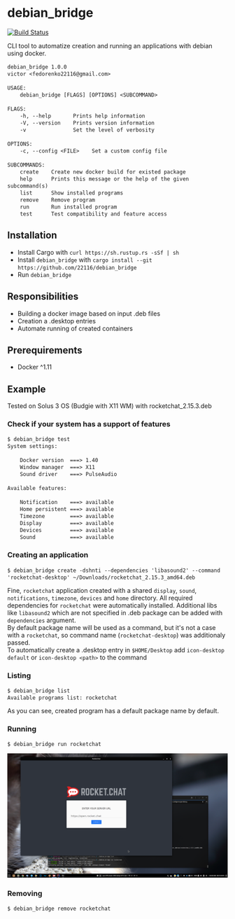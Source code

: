 # debian_bridge
[![Build Status](https://travis-ci.com/22116/debian_bridge.svg?branch=master)](https://travis-ci.com/22116/debian_bridge)

CLI tool to automatize creation and running an applications with debian using docker.

```
debian_bridge 1.0.0
victor <fedorenko22116@gmail.com>

USAGE:
    debian_bridge [FLAGS] [OPTIONS] <SUBCOMMAND>

FLAGS:
    -h, --help       Prints help information
    -V, --version    Prints version information
    -v               Set the level of verbosity

OPTIONS:
    -c, --config <FILE>    Set a custom config file

SUBCOMMANDS:
    create    Create new docker build for existed package
    help      Prints this message or the help of the given subcommand(s)
    list      Show installed programs
    remove    Remove program
    run       Run installed program
    test      Test compatibility and feature access

```

## Installation

* Install Cargo with `curl https://sh.rustup.rs -sSf | sh`
* Install `debian_bridge` with `cargo install --git https://github.com/22116/debian_bridge`
* Run `debian_bridge`

## Responsibilities

* Building a docker image based on input .deb files
* Creation a .desktop entries
* Automate running of created containers

## Prerequirements

* Docker ^1.11

## Example

Tested on Solus 3 OS (Budgie with X11 WM) with rocketchat_2.15.3.deb

### Check if your system has a support of features

```
$ debian_bridge test
System settings: 

	Docker version  ===> 1.40
	Window manager  ===> X11
	Sound driver    ===> PulseAudio

Available features: 

	Notification    ===> available
	Home persistent ===> available
	Timezone        ===> available
	Display         ===> available
	Devices         ===> available
	Sound           ===> available
```

### Creating an application

```
$ debian_bridge create -dshnti --dependencies 'libasound2' --command 'rocketchat-desktop' ~/Downloads/rocketchat_2.15.3_amd64.deb
```

Fine, `rocketchat` application created with a shared `display`, `sound`, `notifications`, `timezone`, `devices` and `home` directory. All required dependencies for `rocketchat` were automatically installed. 
Additional libs like `libasound2` which are not specified in .deb package can be added with `dependencies` argument. \
By default package name will be used as a command, but it's not a case with a `rocketchat`, so command name (`rocketchat-desktop`) was additionaly passed.\
To automatically create a .desktop entry in `$HOME/Desktop` add `icon-desktop default` or `icon-desktop <path>` to the command

### Listing

```
$ debian_bridge list
Available programs list: rocketchat
```

As you can see, created program has a default package name by default.

### Running

```
$ debian_bridge run rocketchat
```

![running an application](./assets/running-example.png)

### Removing

```
$ debian_bridge remove rocketchat
```
